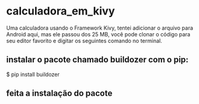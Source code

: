 # calculadora_em_kivy

Uma calculadora usando o Framework Kivy, tentei adicionar o arquivo para Android aqui, mas ele passou dos 25 MB,
você pode clonar o código para seu editor favorito e digitar os seguintes comando no terminal.

## instalar o pacote chamado buildozer com o pip:
$ pip install buildozer

## feita a instalação do pacote

